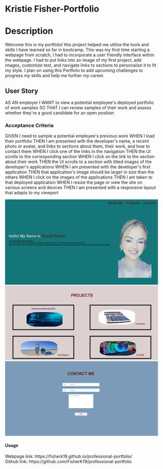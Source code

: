 # Kristie Fisher-Portfolio

<h1>Description</h1>
Welcome this is my portfolio!
this project helped me utilize the tools and skills I have learned so far in bootcamp. 
This was my first time starting a webpage from scratch, I had to incorporate a user friendly interface within the webpage.
 I had to put links into an image of my first project, add images, customize text, and navigate links to sections to personalize it to fit my style. 
I plan on using this Portfolio to add upcoming challenges to progress my skills and help me further my career.

<h2>User Story</h2>
AS AN employer
I WANT to view a potential employee's deployed portfolio of work samples
SO THAT I can review samples of their work and assess whether they're a good candidate for an open position

<h3>Acceptance Criteria</h3>
GIVEN I need to sample a potential employee's previous work
WHEN I load their portfolio
THEN I am presented with the developer's name, a recent photo or avatar, and links to sections about them, their work, and how to contact them
WHEN I click one of the links in the navigation
THEN the UI scrolls to the corresponding section
WHEN I click on the link to the section about their work
THEN the UI scrolls to a section with titled images of the developer's applications
WHEN I am presented with the developer's first application
THEN that application's image should be larger in size than the others
WHEN I click on the images of the applications
THEN I am taken to that deployed application
WHEN I resize the page or view the site on various screens and devices
THEN I am presented with a responsive layout that adapts to my viewport

![img](<images/Kristies portfolio.png>)
![img](<images/Kristies projects.png>)
![img](<images/Screenshot 2023-12-02 235453.png>)


<h4>Usage</h4>
Webpage link:  https://fisherk19.github.io/professional-portfolio/ <br>
Github link: https://github.com/FisherK19/professional-portfolio